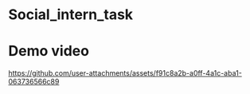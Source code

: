 # Social_intern_task
# Demo video

https://github.com/user-attachments/assets/f91c8a2b-a0ff-4a1c-aba1-063736566c89

